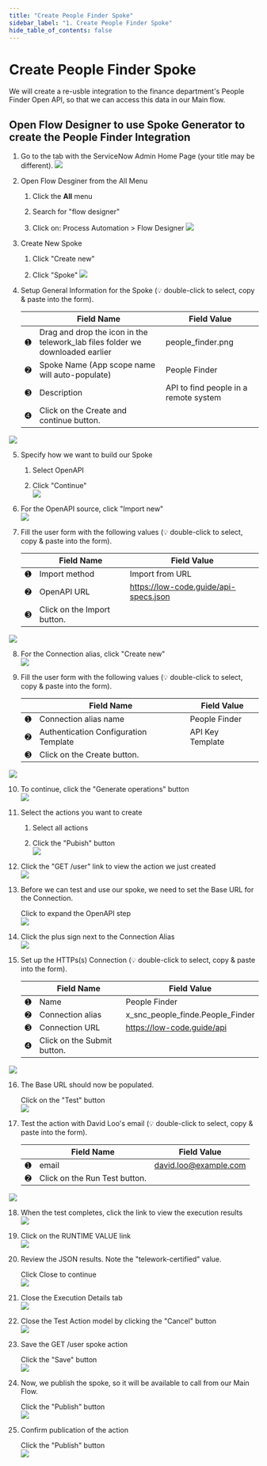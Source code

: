 ```yaml
---
title: "Create People Finder Spoke" 
sidebar_label: "1. Create People Finder Spoke"
hide_table_of_contents: false
---
```

# Create People Finder Spoke

We will create a re-usble integration to the finance department's People Finder Open API, so that we can access this data in our Main flow.

## Open Flow Designer to use Spoke Generator to create the People Finder Integration

1. Go to the tab with the ServiceNow Admin Home Page (your title may be different).
![](./images/04-1-return-to-admin-page.png)

2. Open Flow Desginer from the All Menu

   1. Click the **All** menu
    
   2. Search for "flow designer" 
    
   3. Click on: Process Automation > Flow Designer
![](./images/04-2-flow-designer.png)

3. Create New Spoke

   1. Click "Create new"

   2. Click "Spoke"
![](./images//04-3-create-spoke.png)

4. Setup General Information for the Spoke (💡 double-click to select, copy & paste into the form).

   | |Field Name                | Field Value
   |-|--------------------------| --------------
   |<span className="large-number">➊</span>|Drag and drop the icon in the telework_lab files folder we downloaded earlier | people_finder.png
   |<span className="large-number">➋</span>|Spoke Name (App scope name will auto-populate) | People Finder
   |<span className="large-number">➌</span>|Description | API to find people in a remote system
   |<span className="large-number">➍</span>|Click on the <span className="button-purple">Create and continue</span> button.  
![](./images/04-4-spoke-general-info.png)

5. Specify how we want to build our Spoke

    1. Select OpenAPI

    2. Click "Continue"  
![](./images/04-5-how-build-spoke.png)

6. For the OpenAPI source, click "Import new"  
![](./images/04-6-openapi-import-new.png)

7. Fill the user form with the following values (💡 double-click to select, copy & paste into the form).

    | |Field Name                | Field Value
    |-|--------------------------| --------------
    |<span className="large-number">➊</span>|Import method    | Import from URL
    |<span className="large-number">➋</span>|OpenAPI URL | https://low-code.guide/api-specs.json
    |<span className="large-number">➌</span>|Click on the <span className="button-purple">Import</span> button.  
![](./images/04-7-import-new-openapi.png)

8. For the Connection alias, click "Create new"  
![](./images/04-8-connection-alias-create-new.png)

9. Fill the user form with the following values (💡 double-click to select, copy & paste into the form).

    | |Field Name                | Field Value
    |-|--------------------------| --------------
    |<span className="large-number">➊</span>|Connection alias name | People Finder
    |<span className="large-number">➋</span>|Authentication Configuration Template | API Key Template
    |<span className="large-number">➌</span>|Click on the <span className="button-purple">Create</span> button.  
![](./images/04-9-create-new-connection-alias.png)

10. To continue, click the "Generate operations" button  
![](./images/04-10-generate-operations.png)

11. Select the actions you want to create

    1. Select all actions

    2. Click the "Pubish" button  
![](./images/04-11-actions-to-create.png)

12. Click the "GET /user" link to view the action we just created  
![](./images/04-12-get-user-action.png)

13. Before we can test and use our spoke, we need to set the Base URL for the Connection.

    Click to expand the OpenAPI step  
![](./images/04-13-expand-openapi-step.png)

14. Click the plus sign next to the Connection Alias  
![](./images/04-14-connection-alias.png)

15. Set up the HTTPs(s) Connection (💡 double-click to select, copy & paste into the form).

    | |Field Name                | Field Value
    |-|--------------------------| --------------
    |<span className="large-number">➊</span>|Name | People Finder
    |<span className="large-number">➋</span>|Connection alias | x_snc_people_finde.People_Finder
    |<span className="large-number">➌</span>|Connection URL | https://low-code.guide/api
    |<span className="large-number">➍</span>|Click on the <span className="button-purple">Submit</span> button.  
![](./images/04-15-https-connection.png)

16. The Base URL should now be populated.

    Click on the "Test" button  
![](./images/04-16-test-action.png)

17. Test the action with David Loo's email (💡 double-click to select, copy & paste into the form).

    | |Field Name                | Field Value
    |-|--------------------------| --------------
    |<span className="large-number">➊</span>|email | david.loo@example.com
    |<span className="large-number">➋</span>|Click on the <span className="button-purple">Run Test</span> button.  
![](./images/04-17-test-actio-modal.png)

18. When the test completes, click the link to view the execution results  
![](./images/04-18-test-action-complete.png)

19. Click on the RUNTIME VALUE link  
![](./images/04-19-test-output.png)

20. Review the JSON results. Note the "telework-certified" value.

    Click Close to continue  
![](./images/04-20-action-json.png)

21. Close the Execution Details tab  
![](./images/04-21-close-execution-details.png)

22. Close the Test Action model by clicking the "Cancel" button  
![](./images/04-22-close-test-action.png)

23. Save the GET /user spoke action

    Click the "Save" button  
![](./images/04-23-save-action.png)

24. Now, we publish the spoke, so it will be available to call from our Main Flow.

    Click the "Publish" button  
![](./images/04-24-publish-action.png)

25. Confirm publication of the action

    Click the "Publish" button   
![](./images/04-25-confirm-publish-action.png)

